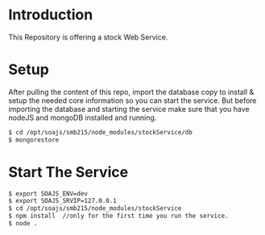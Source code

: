 # Introduction
This Repository is offering a stock Web Service.

# Setup
After pulling the content of this repo, import the database copy to install & setup the needed core information so you can start the service.
But before importing the database and starting the service make sure that you have nodeJS and mongoDB installed and running.
```sh
$ cd /opt/soajs/smb215/node_modules/stockService/db
$ mongorestore
```

# Start The Service
```sh
$ export SOAJS_ENV=dev
$ export SOAJS_SRVIP=127.0.0.1
$ cd /opt/soajs/smb215/node_modules/stockService
$ npm install  //only for the first time you run the service.
$ node .
```